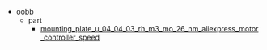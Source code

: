 * oobb
  * part
    * [mounting_plate_u_04_04_03_rh_m3_mo_26_nm_aliexpress_motor_controller_speed](oobb/part/mounting_plate_u_04_04_03_rh_m3_mo_26_nm_aliexpress_motor_controller_speed)
